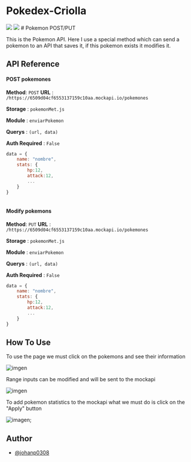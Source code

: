 # Pokedex-Criolla



<img src="Screenshot from 2023-09-30 06-26-44.png" >
<img src="Screenshot from 2023-09-30 06-28-00.png" >
# Pokemon POST/PUT

This is the Pokemon API.
Here I use a special method which can send a pokemon to an API that saves it, if this pokemon exists it modifies it.

## API Reference

#### POST pokemones

**Method**: `POST`
**URL** : `/https://6509d04cf6553137159c10aa.mockapi.io/pokemones`

**Storage** : `pokemonMet.js`

**Module** : `enviarPokemon` 

**Querys** : `(url, data)`

**Auth Required** : `False`

```javascript
data = {
    name: "nombre",
    stats: {
        hp:12,
        attack:12,
        ...
    }
}
  
```

#### Modify pokemons 

**Method**: `PUT`
**URL** : `/https://6509d04cf6553137159c10aa.mockapi.io/pokemones`

**Storage** : `pokemonMet.js`

**Module** : `enviarPokemon` 

**Querys** : `(url, data)`

**Auth Required** : `False`

```javascript
data = {
    name: "nombre",
    stats: {
        hp:12,
        attack:12,
        ...
    }
}
```


## How To Use

To use the page we must click on the pokemons and see their information

![imgen](./img/Screenshot%20from%202023-09-28%2011-42-00.png)

Range inputs can be modified and will be sent to the mockapi

![imgen](./img/Screenshot%20from%202023-09-28%2011-46-28.png)

To add pokemon statistics to the mockapi what we must do is click on the "Apply" button

![imagen](./img/img-12.png);


## Author

- [@johanp0308](https://github.com/johanp0308)
